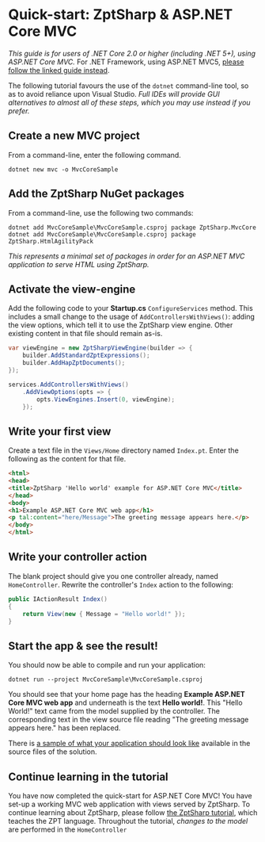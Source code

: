 # Quick-start: ZptSharp & AS<span>P.N</span>ET Core MVC

_This guide is for users of .NET Core 2.0 or higher (including .NET 5+), using AS<span>P.N</span>ET Core MVC._
For .NET Framework, using AS<span>P.N</span>ET MVC5, [please follow the linked guide instead].

The following tutorial favours the use of the `dotnet` command-line tool, so as to avoid reliance upon Visual Studio.
_Full IDEs will provide GUI alternatives to almost all of these steps, which you may use instead if you prefer._

[please follow the linked guide instead]: ./Mvc5.md

## Create a new MVC project

From a command-line, enter the following command.

```text
dotnet new mvc -o MvcCoreSample
```

## Add the ZptSharp NuGet packages

From a command-line, use the following two commands:

```text
dotnet add MvcCoreSample\MvcCoreSample.csproj package ZptSharp.MvcCore
dotnet add MvcCoreSample\MvcCoreSample.csproj package ZptSharp.HtmlAgilityPack
```

_This represents a minimal set of packages in order for an AS<span>P.N</span>ET MVC application to serve HTML using ZptSharp._

## Activate the view-engine

Add the following code to your **Startup.cs** `ConfigureServices` method.
This includes a small change to the usage of `AddControllersWithViews()`: adding the view options, which tell it to use the ZptSharp view engine.
Other existing content in that file should remain as-is.

```csharp
var viewEngine = new ZptSharpViewEngine(builder => {
    builder.AddStandardZptExpressions();
    builder.AddHapZptDocuments();
});

services.AddControllersWithViews()
    .AddViewOptions(opts => {
        opts.ViewEngines.Insert(0, viewEngine);
    });
```

## Write your first view

Create a text file in the `Views/Home` directory named `Index.pt`.
Enter the following as the content for that file.

```html
<html>
<head>
<title>ZptSharp 'Hello world' example for ASP.NET Core MVC</title>
</head>
<body>
<h1>Example ASP.NET Core MVC web app</h1>
<p tal:content="here/Message">The greeting message appears here.</p>
</body>
</html>
```

## Write your controller action

The blank project should give you one controller already, named `HomeController`.
Rewrite the controller's `Index` action to the following:

```csharp
public IActionResult Index()
{
    return View(new { Message = "Hello world!" });
}
```

## Start the app & see the result!

You should now be able to compile and run your application:

```text
dotnet run --project MvcCoreSample\MvcCoreSample.csproj
```

You should see that your home page has the heading **Example AS<span>P.N</span>ET Core MVC web app** and underneath is the text **Hello world!**.
This "Hello World!" text came from the model supplied by the controller.
The corresponding text in the view source file reading "The greeting message appears here." has been replaced.

There is [a sample of what your application should look like] available in the source files of the solution.

[a sample of what your application should look like]: https://github.com/csf-dev/ZPT-Sharp/tree/master/Examples/ZptSharp.Examples.MvcCore

## Continue learning in the tutorial

You have now completed the quick-start for AS<span>P.N</span>ET Core MVC!
You have set-up a working MVC web application with views served by ZptSharp.
To continue learning about ZptSharp, please follow [the ZptSharp tutorial], which teaches the ZPT language.
Throughout the tutorial, _changes to the model_ are performed in the `HomeController`

[the ZptSharp tutorial]: ../ZptTutorial/index.md

